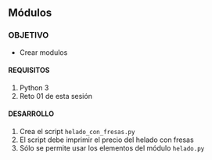 ## Módulos

### OBJETIVO 

- Crear modulos
#### REQUISITOS 

1. Python 3
2. Reto 01 de esta sesión 

#### DESARROLLO

1. Crea el script `helado_con_fresas.py`
2. El script debe imprimir el precio del helado con fresas
3. Sólo se permite usar los elementos del módulo `helado.py`

